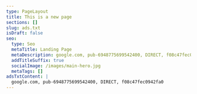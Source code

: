 ```yaml
---
type: PageLayout
title: This is a new page
sections: []
slug: ads.txt
isDraft: false
seo:
  type: Seo
  metaTitle: Landing Page
  metaDescription: google.com, pub-6948775699542400, DIRECT, f08c47fec0942fa0.
  addTitleSuffix: true
  socialImage: /images/main-hero.jpg
  metaTags: []
adsTxtContent: |
  google.com, pub-6948775699542400, DIRECT, f08c47fec0942fa0
---
```

